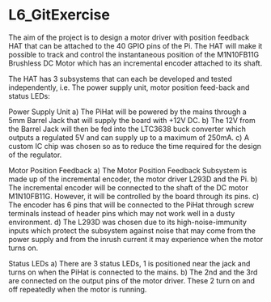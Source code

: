 # L6_GitExercise
The aim of the project is to design a motor driver with position feedback HAT that can be attached to the 40 GPIO pins of the Pi. The HAT will make it possible to track and control the instantaneous position of the M1N10FB11G Brushless DC Motor which has an incremental encoder attached to its shaft.

The HAT has 3 subsystems that can each be developed and tested independently, i.e. The power supply unit, motor position feed-back and status LEDs:

Power Supply Unit
a) The PiHat will be powered by the mains through a 5mm Barrel Jack that will supply the board with +12V DC.
b) The 12V from the Barrel Jack will then be fed into the LTC3638 buck converter which outputs a regulated 5V and can supply up to a maximum of 250mA.
c) A custom IC chip was chosen so as to reduce the time required for the design of the regulator.

Motor Position Feedback
a) The Motor Position Feedback Subsystem is made up of the incremental encoder, the motor driver L293D and the Pi.
b) The incremental encoder will be connected to the shaft of the DC motor M1N10FB11G. However, it will be controlled by the board through its pins.
c) The encoder has 6 pins that will be connected to the PiHat through screw terminals instead of header pins which may not work well in a dusty environment.
d) The L293D was chosen due to its high-noise-immunity inputs which protect the subsystem against noise that may come from the power supply and from the inrush current it may experience when the motor turns on.

Status LEDs
a) There are 3 status LEDs, 1 is positioned near the jack and turns on when the PiHat is connected to the mains.
b) The 2nd and the 3rd are connected on the output pins of the motor driver. These 2 turn on and off repeatedly when the motor is running.
